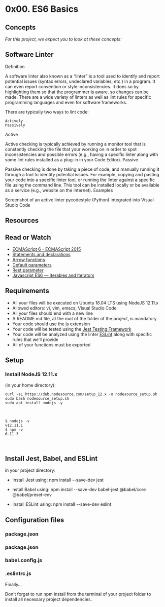 # 0x00. ES6 Basics

## Concepts

<p><i>For this project, we expect you to look at these concepts: </i></p>

##  Software Linter
Definition

A software linter also known as a “linter” is a tool used to identify and report potential issues (syntax errors, undeclared variables, etc.) in a program. It can even report convention or style inconsistencies. It does so by highlighting them so that the programmer is aware, so changes can be made. There are a wide variety of linters as well as lint rules for specific programming languages and even for software frameworks.

There are typically two ways to lint code:

    Actively
    Passively

Active

Active checking is typically achieved by running a monitor tool that is constantly checking the file that your working on in order to spot inconsistencies and possible errors (e.g., having a specific linter along with some lint rules installed as a plug-in in your Code Editor).
Passive

Passive checking is done by taking a piece of code, and manually running it through a tool to identify potential issues. For example, copying and pasting your code into a specific linter tool, or running the linter against a specific file using the command line. This tool can be installed locally or be available as a service (e.g., website on the Internet).
Examples

Screenshot of an active linter pycodestyle (Python) integrated into Visual Studio Code


## Resources
## Read or Watch
* <a href = "https://www.w3schools.com/js/js_es6.asp">  ECMAScript 6 - ECMAScript 2015</a>
* <a href = "https://developer.mozilla.org/en-US/docs/Web/JavaScript/Reference/Statements"> Statements and declarations </a>
* <a href = "https://developer.mozilla.org/en-US/docs/Web/JavaScript/Reference/Functions/Arrow_functions"> Arrow functions </a>
* <a href = "https://developer.mozilla.org/en-US/docs/Web/JavaScript/Reference/Functions/Default_parameters"> Default parameters </a>
* <a href = "https://developer.mozilla.org/en-US/docs/Web/JavaScript/Reference/Functions/rest_parameters"> Rest parameter </a>
* <a href = "https://towardsdatascience.com/javascript-es6-iterables-and-iterators-de18b54f4d4"> Javascript ES6 — Iterables and Iterators </a>

## Requirements
* All your files will be executed on Ubuntu 18.04 LTS using NodeJS 12.11.x
* Allowed editors: vi, vim, emacs, Visual Studio Code
* All your files should end with a new line
* A README.md file, at the root of the folder of the project, is mandatory
* Your code should use the js extension
* Your code will be tested using the <a href = "https://jestjs.io/">Jest Testing Framework </a>
* Your code will be analyzed using the linter <a href = "https://eslint.org/"> ESLint</a> along with specific rules that we’ll provide
* All of your functions must be exported



## Setup 
### Install NodeJS 12.11.x
<p> (in your home directory):  </p>

```
curl -sL https://deb.nodesource.com/setup_12.x -o nodesource_setup.sh
sudo bash nodesource_setup.sh
sudo apt install nodejs -y

```
<br>

```
$ nodejs -v
v12.11.1
$ npm -v
6.11.3

```
<br>

## Install Jest, Babel, and ESLint
<p> in your project directory: </p>

* Install Jest using: npm install --save-dev jest

* nstall Babel using: npm install --save-dev babel-jest @babel/core @babel/preset-env

* Install ESLint using: npm install --save-dev eslint


## Configuration files

### package.json
### package.json 


### babel.config.js

### .eslintrc.js

Finally…

Don’t forget to run npm install from the terminal of your project folder to install all necessary project dependencies.
